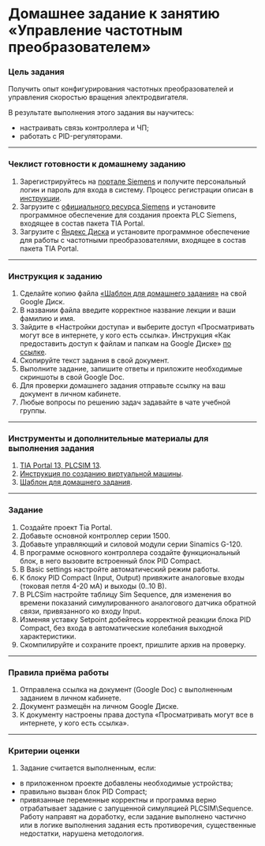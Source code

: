 # Домашнее задание к занятию «Управление частотным преобразователем»

### Цель задания

Получить опыт конфигурирования частотных преобразователей и управления скоростью вращения электродвигателя.

В результате выполнения этого задания вы научитесь:

- настраивать связь контроллера и ЧП;
- работать с PID-регуляторами.

------

### Чеклист готовности к домашнему заданию

1. Зарегистрируйтесь на [портале Siemens](https://mall.industry.siemens.com/goos/WelcomePage.aspx?regionUrl=/ru&language=ru) и получите персональный логин и пароль для входа в систему. Процесс регистрации описан в [инструкции](https://docs.google.com/presentation/d/1RPHvCE2OxBbHRMWSAV2E-HxscZvR2nRIZVHCy8hvjJE/edit?usp=sharing).
2. Загрузите с [официального ресурса Siemens](https://support.industry.siemens.com/cs/document/78793685/simatic-step-7-(tia-portal)-v13-trial-download?dti=0&lc=en-DE) и установите программное обеспечение для создания проекта PLC Siemens, входящее в состав пакета TIA Portal. 
3. Загрузите с [Яндекс Диска](https://disk.yandex.ru/d/iUWWqc0MkFm9GA) и установите программное обеспечение для работы с частотными преобразователями, входящее в состав пакета TIA Portal. 



  

------

### Инструкция к заданию

1. Сделайте копию файла [«Шаблон для домашнего задания»](https://u.netology.ru/backend/uploads/lms/content_assets/file/9967/%D0%A8%D0%B0%D0%B1%D0%BB%D0%BE%D0%BD_%D0%B4%D0%BB%D1%8F_%D0%B4%D0%BE%D0%BC%D0%B0%D1%88%D0%BD%D0%B5%D0%B3%D0%BE_%D0%B7%D0%B0%D0%B4%D0%B0%D0%BD%D0%B8%D1%8F__%D0%A3%D0%BF%D1%80%D0%B0%D0%B2%D0%BB%D0%B5%D0%BD%D0%B8%D0%B5_%D1%87%D0%B0%D1%81%D1%82%D0%BE%D1%82%D0%BD%D1%8B%D0%BC_%D0%BF%D1%80%D0%B5%D0%BE%D0%B1%D1%80%D0%B0%D0%B7%D0%BE%D0%B2%D0%B0%D1%82%D0%B5%D0%BB%D0%B5%D0%BC_-_%D0%A4%D0%B0%D0%BC%D0%B8%D0%BB%D0%B8%D1%8F_%D0%98%D0%BC%D1%8F__%D0%A1%D0%94%D0%95%D0%9B%D0%90%D0%99%D0%A2%D0%95_%D0%9A%D0%9E%D0%9F%D0%98%D0%AE_.docx) на свой Google Диск.
2. В названии файла введите корректное название лекции и ваши фамилию и имя.
3. Зайдите в «Настройки доступа» и выберите доступ «Просматривать могут все в интернете, у кого есть ссылка». Инструкция «Как предоставить доступ к файлам и папкам на Google Диске» [по ссылке](https://support.google.com/docs/answer/2494822?hl=ru&co=GENIE.Platform%3DDesktop).
4. Скопируйте текст задания в свой документ.
5. Выполните задание, запишите ответы и приложите необходимые скриншоты в свой Google Doc.
6. Для проверки домашнего задания отправьте ссылку на ваш документ в личном кабинете.
7. Любые вопросы по решению задач задавайте в чате учебной группы.

------

### Инструменты и дополнительные материалы для выполнения задания

1. [TIA Portal 13, PLCSIM 13](https://support.industry.siemens.com/cs/document/109745155/simatic-step-7-including-plcsim-v13-sp2-trial-download?dti=0&lc=en-WW).
2. [Инструкция по созданию виртуальной машины](https://docs.google.com/presentation/d/1psnSlotXT7cr8ECnaZaTCDLnIyYOGUzCArLeydeRztY/edit?usp=sharing).
3. [Шаблон для домашнего задания](https://u.netology.ru/backend/uploads/lms/content_assets/file/9967/%D0%A8%D0%B0%D0%B1%D0%BB%D0%BE%D0%BD_%D0%B4%D0%BB%D1%8F_%D0%B4%D0%BE%D0%BC%D0%B0%D1%88%D0%BD%D0%B5%D0%B3%D0%BE_%D0%B7%D0%B0%D0%B4%D0%B0%D0%BD%D0%B8%D1%8F__%D0%A3%D0%BF%D1%80%D0%B0%D0%B2%D0%BB%D0%B5%D0%BD%D0%B8%D0%B5_%D1%87%D0%B0%D1%81%D1%82%D0%BE%D1%82%D0%BD%D1%8B%D0%BC_%D0%BF%D1%80%D0%B5%D0%BE%D0%B1%D1%80%D0%B0%D0%B7%D0%BE%D0%B2%D0%B0%D1%82%D0%B5%D0%BB%D0%B5%D0%BC_-_%D0%A4%D0%B0%D0%BC%D0%B8%D0%BB%D0%B8%D1%8F_%D0%98%D0%BC%D1%8F__%D0%A1%D0%94%D0%95%D0%9B%D0%90%D0%99%D0%A2%D0%95_%D0%9A%D0%9E%D0%9F%D0%98%D0%AE_.docx).

------

### Задание


1. Создайте проект Tia Portal.
2. Добавьте основной контроллер серии 1500.
3. Добавьте управляющий и силовой модули серии Sinamics G-120.
4. В программе основного контроллера создайте функциональный блок, в него вызовите встроенный блок PID Compact.
5. В Basic settings настройте автоматический режим работы.
6. К блоку PID Compact (Input, Output) привяжите аналоговые входы (токовая петля 4-20 мА) и выходы (0..10 В).
7. В PLCSim настройте таблицу Sim Sequence, для изменения во времени показаний симулированного аналогового датчика обратной связи, привязанного ко входу Input.
8. Изменяя уставку Setpoint добейтесь корректной реакции блока PID Compact, без входа в автоматические колебания выходной характеристики.
9. Скомпилируйте и сохраните проект, пришлите архив на проверку.

------


### Правила приёма работы

1. Отправлена ссылка на документ (Google Doc) с выполненным заданием в личном кабинете.
2. Документ размещён на личном Google Диске.
3. К документу настроены права доступа «Просматривать могут все в интернете, у кого есть ссылка».

------

### Критерии оценки

1. Задание считается выполненным, если:
- в приложенном проекте добавлены необходимые устройства;
- правильно вызван блок PID Compact;
- привязанные переменные корректны и программа верно отрабатывает задание с запущенной симуляцией PLCSIM\Sequence.
Работу направят на доработку, если задание выполнено частично или в логике выполнения задания есть противоречия, существенные недостатки, нарушена методология.
